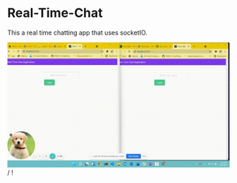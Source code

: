 # Real-Time-Chat
This a real time chatting app that uses socketIO.

![ Alt text](demo.gif) / ! [](demo.gif)
